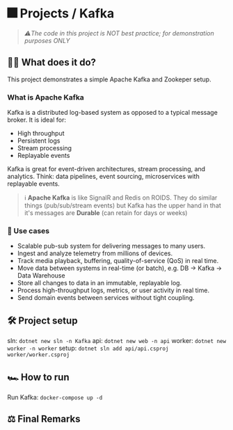 # 🎆 Projects / Kafka
> *⚠️The code in this project is NOT best practice; for demonstration purposes ONLY*

## 🤷‍♂️ What does it do?
This project demonstrates a simple Apache Kafka and Zookeper setup.

### What is Apache Kafka
Kafka is a distributed log-based system as opposed to a typical message broker. It is ideal for:
- High throughput
- Persistent logs
- Stream processing
- Replayable events

Kafka is great for event-driven architectures, stream processing, and analytics. Think: data pipelines, event sourcing, microservices with replayable events.

> ℹ️ **Apache Kafka** is like SignalR and Redis on ROIDS. They do similar things (pub/sub/stream events) but Kafka has the upper hand in that it's messages are **Durable** (can retain for days or weeks)

### 🧠 Use cases
- Scalable pub-sub system for delivering messages to many users.
- Ingest and analyze telemetry from millions of devices.
- Track media playback, buffering, quality-of-service (QoS) in real time.
- Move data between systems in real-time (or batch), e.g. DB → Kafka → Data Warehouse
- Store all changes to data in an immutable, replayable log.
- Process high-throughput logs, metrics, or user activity in real time.
- Send domain events between services without tight coupling.

## 🛠️ Project setup
sln: `dotnet new sln -n Kafka`
api: `dotnet new web -n api`
worker: `dotnet new worker -n worker`
setup: `dotnet sln add api/api.csproj worker/worker.csproj`

## 🏎️ How to run 
Run Kafka: `docker-compose up -d`

## ⚖️ Final Remarks

